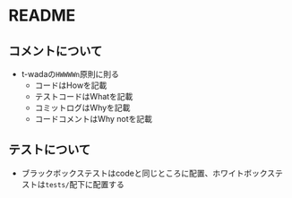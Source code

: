 # README

## コメントについて

- t-wadaの`HWWWWn`原則に則る
  - コードはHowを記載
  - テストコードはWhatを記載
  - コミットログはWhyを記載
  - コードコメントはWhy notを記載

## テストについて

- ブラックボックステストはcodeと同じところに配置、ホワイトボックステストは`tests/`配下に配置する
